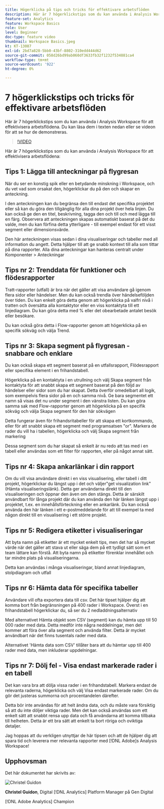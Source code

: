 ```yaml
---
title: Högerklicka på tips och tricks för effektivare arbetsflöden
description: Här är 7 högerklickstips som du kan använda i Analysis Workspace för att effektivisera arbetsflödena.
feature-set: Analytics
feature: Workspace Basics
role: User
level: Beginner
doc-type: feature video
thumbnail: Workspace Basics.jpeg
kt: KT-13087
exl-id: 2bd7a828-5bb0-43bf-8802-310edd444d62
source-git-commit: 058d26bd99ab060df3633fb32f1232f534881ca4
workflow-type: tm+mt
source-wordcount: '922'
ht-degree: 0%

---
```


# 7 högerklickstips och tricks för effektivare arbetsflöden

Här är 7 högerklickstips som du kan använda i Analysis Workspace för att effektivisera arbetsflödena. Du kan läsa dem i texten nedan eller se videon för att se hur de demonstreras.

>[!VIDEO](https://video.tv.adobe.com/v/3417736/?quality=12&learn=on)

Här är 7 högerklickstips som du kan använda i Analysis Workspace för att effektivisera arbetsflödena:

## Tips 1: Lägga till anteckningar på flygresan

När du ser en konstig spik eller en betydande minskning i Workspace, och du vet vad som orsakat den, högerklickar du på den och skapar en anteckning.

I den anteckningen kan du begränsa den till endast det specifika projektet eller så kan du göra den tillgänglig för alla dina projekt över hela linjen. Du kan också ge den en titel, beskrivning, tagga den och till och med lägga till en färg. Observera att anteckningen skapas automatiskt baserat på det du valde, men du kan förfina detta ytterligare - till exempel endast för ett visst segment eller dimensionsvärde.

Den här anteckningen visas sedan i dina visualiseringar och tabeller med all information du angett. Detta hjälper till att ge snabb kontext till alla som tittar på dina rapporter. Alla dina anteckningar kan hanteras centralt under Komponenter > Anteckningar

## Tips nr 2: Trenddata för funktioner och flödesrapporter

Tratt-rapporter (utfall) är bra när det gäller att visa användare gå igenom flera sidor eller händelser. Men du kan också trendla över händelseföljden över tiden. Du kan enkelt göra detta genom att högerklicka på valfri nivå i tratten och översätta alla kontaktytor eller en viss kontaktyta till ett linjediagram. Du kan göra detta med % eller det obearbetade antalet besök eller besökare.

Du kan också göra detta i Flow-rapporter genom att högerklicka på en specifik sökväg och välja Trend.

## Tips nr 3: Skapa segment på flygresan - snabbare och enklare

Du kan också skapa ett segment baserat på en utfallsrapport, Flödesrapport eller specifika element i en frihandstabell.

Högerklicka på en kontaktyta i en utrullning och välj Skapa segment från kontaktyta för att snabbt skapa ett segment baserat på den följd av händelser eller sidor som du har skapat. Detta överför omedelbart all logik, som exempelvis flera sidor på en och samma nivå. Ge bara segmentet ett namn så visas det nu under segment i den vänstra listen. Du kan göra samma sak med Flow-rapporter genom att högerklicka på en specifik sökväg och välja Skapa segment för den här sökvägen

Detta fungerar även för frihandsritabeller för att skapa ett kortkommando, eller för att snabbt skapa ett segment med programsatsen &quot;or&quot;. Markera de rader du vill ha i tabellen, högerklicka och välj Skapa segment från markering

Dessa segment som du har skapat så enkelt är nu redo att tas med i en tabell eller användas som ett filter för rapporten, eller på något annat sätt.

## Tips nr 4: Skapa ankarlänkar i din rapport

Om du vill visa användare direkt i en viss visualisering, eller tabell i ditt projekt, högerklickar du längst upp i det och väljer&quot;get visualization link&quot; (Hämta visualiseringslänk). Detta ger användarna direkt till den visualiseringen och öppnar den även om den stängs. Detta är särskilt användbart för långa projekt där du kan använda den här länken längst upp i projektet, t.ex. en innehållsförteckning eller en ankarlänk. Du kan också använda den här länken i ett e-postmeddelande för att till exempel ta med någon direkt till en visualisering i ett större projekt.

## Tips nr 5: Redigera etiketter i visualiseringar

Att byta namn på etiketter är ett mycket enkelt tips, men det har så mycket värde när det gäller att stava ut eller säga dem på ett tydligt sätt som ert team lättare kan förstå. Att byta namn på etiketter förenklar innehållet och tar mindre plats på visualiseringarna.

Detta kan användas i många visualiseringar, bland annat linjediagram, stolpdiagram och utfall

## Tips nr 6: Hämta data för specifika tabeller

Användare vill ofta exportera data till csv. Det här tipset hjälper dig att komma bort från begränsningen på 400 rader i Workspace. Överst i en frihandstabell högerklickar du, så ser du 2 nedladdningsalternativ

Med alternativet Hämta objekt som CSV (segment) kan du hämta upp till 50 000 rader med data.  Detta medför inte några neddelningar, men det kommer att föra över alla segment och använda filter. Detta är mycket användbart när det finns tusentals rader med data.

Alternativet &#39;Hämta data som CSV&#39; tillåter bara att du hämtar upp till 400 rader med data, men inkluderar uppdelningar.

## Tips nr 7: Dölj fel - Visa endast markerade rader i en tabell

Det kan vara bra att dölja vissa rader i en frihandstabell. Markera endast de relevanta raderna, högerklicka och välj Visa endast markerade rader. Om du gör det justeras summorna och procentandelen därefter.

Detta bör inte användas för att helt ändra data, och du måste vara försiktig så att du inte döljer viktiga rader. Men det kan också användas som ett enkelt sätt att snabbt rensa upp data och få användarna att komma tillbaka till helheten. Detta är ett bra sätt att enkelt ta bort röriga och oviktiga detaljer.

Jag hoppas att du verkligen utnyttjar de här tipsen och att de hjälper dig att spara tid och leverera mer relevanta rapporter med [!DNL Adobe]s Analysis Workspace!

## Upphovsman

Det här dokumentet har skrivits av:

![Christel Guidon](assets/christel-guidon.jpg)

**Christel Guidon**, Digital [!DNL Analytics] Platform Manager på Gen Digital

[!DNL Adobe Analytics] Champion
